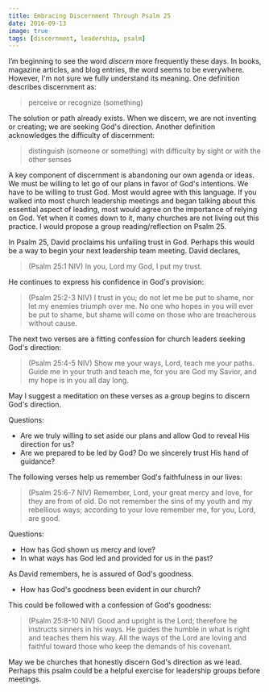 ```yaml
---
title: Embracing Discernment Through Psalm 25
date: 2016-09-13
image: true
tags: [discernment, leadership, psalm]
---
```


I’m beginning to see the word *discern* more frequently these days. In books, magazine articles, and blog entries, the word seems to be everywhere. However, I'm not sure we fully understand its meaning. One definition describes discernment as:

> perceive or recognize (something)

The solution or path already exists. When we discern, we are not inventing or creating; we are seeking God's direction. Another definition acknowledges the difficulty of discernment:

> distinguish (someone or something) with difficulty by sight or with the other senses

A key component of discernment is abandoning our own agenda or ideas. We must be willing to let go of our plans in favor of God's intentions. We have to be willing to trust God. Most would agree with this language. If you walked into most church leadership meetings and began talking about this essential aspect of leading, most would agree on the importance of relying on God. Yet when it comes down to it, many churches are not living out this practice. I would propose a group reading/reflection on Psalm 25.

In Psalm 25, David proclaims his unfailing trust in God. Perhaps this would be a way to begin your next leadership team meeting. David declares,

> (Psalm 25:1 NIV) In you, Lord my God, I put my trust.

He continues to express his confidence in God's provision:

> (Psalm 25:2-3 NIV) I trust in you; do not let me be put to shame, nor let my enemies triumph over me. No one who hopes in you will ever be put to shame, but shame will come on those who are treacherous without cause.

The next two verses are a fitting confession for church leaders seeking God's direction:

> (Psalm 25:4-5 NIV) Show me your ways, Lord, teach me your paths. Guide me in your truth and teach me, for you are God my Savior, and my hope is in you all day long.

May I suggest a meditation on these verses as a group begins to discern God's direction. 

Questions: 

- Are we truly willing to set aside our plans and allow God to reveal His direction for us? 
- Are we prepared to be led by God? Do we sincerely trust His hand of guidance?

The following verses help us remember God's faithfulness in our lives:

> (Psalm 25:6-7 NIV) Remember, Lord, your great mercy and love, for they are from of old. Do not remember the sins of my youth and my rebellious ways; according to your love remember me, for you, Lord, are good.

Questions:

- How has God shown us mercy and love?
- In what ways has God led and provided for us in the past?

As David remembers, he is assured of God's goodness.

- How has God's goodness been evident in our church?

This could be followed with a confession of God's goodness:

> (Psalm 25:8-10 NIV) Good and upright is the Lord; therefore he instructs sinners in his ways. He guides the humble in what is right and teaches them his way. All the ways of the Lord are loving and faithful toward those who keep the demands of his covenant.

May we be churches that honestly discern God's direction as we lead. Perhaps this psalm could be a helpful exercise for leadership groups before meetings.